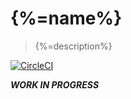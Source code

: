 # {%=name%}

> {%=description%}

[![CircleCI](https://circleci.com/gh/stefanwalther/docker-verb.svg?style=svg)](https://circleci.com/gh/stefanwalther/docker-verb)

***WORK IN PROGRESS***

